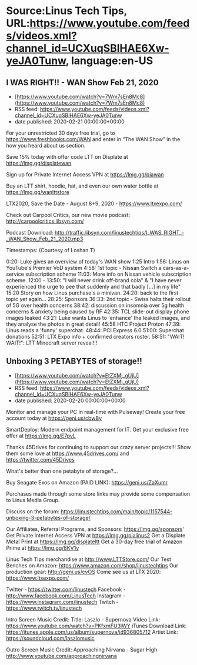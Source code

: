 # Source:Linus Tech Tips, URL:https://www.youtube.com/feeds/videos.xml?channel_id=UCXuqSBlHAE6Xw-yeJA0Tunw, language:en-US

## I WAS RIGHT!! - WAN Show Feb 21, 2020
 - [https://www.youtube.com/watch?v=7Wm7sEn8Mc8](https://www.youtube.com/watch?v=7Wm7sEn8Mc8)
 - RSS feed: https://www.youtube.com/feeds/videos.xml?channel_id=UCXuqSBlHAE6Xw-yeJA0Tunw
 - date published: 2020-02-21 00:00:00+00:00

For your unrestricted 30 days free trial, go to https://www.freshbooks.com/WAN and enter in “The WAN Show” in the how you heard about us section.

Save 15% today with offer code LTT on Displate at https://lmg.gg/displatewan

Sign up for Private Internet Access VPN at https://lmg.gg/piawan

Buy an LTT shirt, hoodie, hat, and even our own water bottle at https://lmg.gg/wanlttstore

LTX2020, Save the Date - August 8+9, 2020 - https://www.ltxexpo.com/

Check out Carpool Critics, our new movie podcast: http://carpoolcritics.libsyn.com/

Podcast Download: http://traffic.libsyn.com/linustechtips/I_WAS_RIGHT_-_WAN_Show_Feb_21_2020.mp3

Timestamps: (Courtesy of Loshan T)

0:20: Luke gives an overview of today's WAN show
1:25 Intro
1:56: Linus on YouTube's Premier VoD system
4:58: 1st topic - Nissan Switch a cars-as-a-service subscription scheme
11:03: More info on Nissan vehicle subscription scheme.
12:00 - 13:50: "I will never drink off-brand cola" & "I have never experienced the urge to pee that suddenly and that badly [...] in my life"
15:20 Story on how Linus purchase's a minivan.
24:20: back to the first topic yet again...
28:25:  Sponsors
36:33: 2nd topic - Swiss halts their rollout of 5G over health concerns
38:42: discussion on insomnia over 5g health concerns & anxiety being caused by RF 
42:35: TCL slide-out display phone images leaked
43:21: Luke wants Linus to 'enhance' the leaked images, and they analyse the photos in great detail!
45:58 HTC Project Proton
47:39: Linus reads a 'funny' superchat.
48:44: PCI Express 6.0
51:00: Superchat donations
52:51: LTX Expo info + confirmed creators roster.
58:51: "WAIT! WAIT!": LTT Minecraft server reveal!!!

## Unboxing 3 PETABYTES of storage!!
 - [https://www.youtube.com/watch?v=EtZXMj_gUjU](https://www.youtube.com/watch?v=EtZXMj_gUjU)
 - RSS feed: https://www.youtube.com/feeds/videos.xml?channel_id=UCXuqSBlHAE6Xw-yeJA0Tunw
 - date published: 2020-02-20 00:00:00+00:00

Monitor and manage your PC in real-time with Pulseway! Create your free account today at https://geni.us/cbwBy

SmartDeploy: Modern endpoint management for IT. Get your exclusive free offer at https://lmg.gg/E7pvL

Thanks 45Drives for continuing to support our crazy server projects!!! Show them some love at https://www.45drives.com/ and https://twitter.com/45Drives

What's better than one petabyte of storage?...

Buy Seagate Exos on Amazon (PAID LINK): https://geni.us/ZaXumr

Purchases made through some store links may provide some compensation to Linus Media Group.

Discuss on the forum: https://linustechtips.com/main/topic/1157544-unboxing-3-petabytes-of-storage/

Our Affiliates, Referral Programs, and Sponsors: https://lmg.gg/sponsors'
Get Private Internet Access VPN at https://lmg.gg/pialinus2
Get a Displate Metal Print at https://lmg.gg/displateltt
Get a 30-day free trial of Amazon Prime at https://lmg.gg/8KV1v

Linus Tech Tips merchandise at http://www.LTTStore.com/ 
Our Test Benches on Amazon: https://www.amazon.com/shop/linustechtips 
Our production gear: http://geni.us/cvOS
Come see us at LTX 2020: https://www.ltxexpo.com/

Twitter - https://twitter.com/linustech
Facebook - http://www.facebook.com/LinusTech
Instagram - https://www.instagram.com/linustech
Twitch - https://www.twitch.tv/linustech 

Intro Screen Music Credit:
Title: Laszlo - Supernova
Video Link: https://www.youtube.com/watch?v=PKfxmFU3lWY
iTunes Download Link: https://itunes.apple.com/us/album/supernova/id936805712
Artist Link: https://soundcloud.com/laszlomusic

Outro Screen Music Credit: Approaching Nirvana - Sugar High http://www.youtube.com/approachingnirvana

